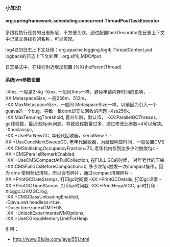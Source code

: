 ### 小知识

#### org.springframework.scheduling.concurrent.ThreadPoolTaskExecutor
多线程执行任务的日志断层，不方便关联，通过配置taskDecorator在日志上下文中记录父类线程的名称，可以实现。
<property name="taskDecorator">
    <bean class="org.springframework.core.task.TaskDecorator"/>
</property>

log4j2的日志上下文处理：org.apache.logging.log4j.ThreadContext.put
logback的日志上下文处理：org.slf4j.MDC#put

日志格式中，在线程附近增加配置 [%X{theParentThread}

#### 系统jvm参数设置

-Xms,  一般是2-4g
-Xmx,  一般同Xms一样，避免申请内存时间的影响，
-XX:MetaspaceSize, 一般256m、512m，  
-XX:MaxMetaspaceSize，一般同 MetaspaceSize一样，以前因为引入一个guava的一个bug，导致一致oom却无法回收的问题
-Xss256k,  
-XX:MaxTenuringThreshold,  晋升年龄，默认15，
-XX:ParallelGCThreads， gc线程数，最近因为jdk问题，导致线程数量过多，通过修改此参数=4可以解决。
-Xnoclassgc,  
-XX:+UseParNewGC,  年轻代回收器，serialNew？
-XX:+UseConcMarkSweepGC,   老年代回收器，为延缓响应时间，一般设置CMS
-XX:CMSInitiatingOccupancyFraction=75,  老年代内存到达多少时触发fgc
-XX:+CMSParallelRemarkEnabled,  
-XX:+UseCMSCompactAtFullCollection,  在FULL GC的时候， 对年老代的压缩
-XX:CMSFullGCsBeforeCompaction=0, 多少次fgc触发一次compact操作，因为 cms 使用标记清除，所以会有碎片，通过compact清理碎片
-XX:+PrintGCDateStamps,  打印gc时间戳
-XX:+PrintGCDetails,  打印gc详情
-XX:+PrintGCTimeStamps,  打印gc时间戳
-XX:+PrintHeapAtGC,  gc时打印
-Xloggc:/JVMGC.log,  
-XX:+CMSClassUnloadingEnabled,  
-Djava.awt.headless=true,  
-Duser.timezone=GMT+08,  
-XX:+UnlockExperimentalVMOptions,  
-XX:+UseCGroupMemoryLimitForHeap

引用：
- http://www.51gjie.com/java/551.html

